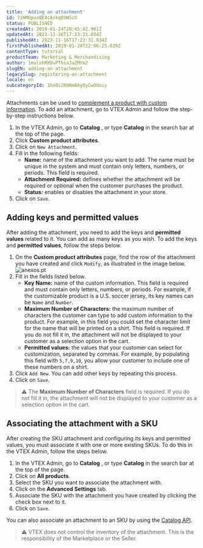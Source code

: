 ```yaml
---
title: 'Adding an attachment'
id: 7zHMUpuoQE4cAskqEUWScU
status: PUBLISHED
createdAt: 2019-01-24T20:45:42.901Z
updatedAt: 2023-11-16T17:23:31.034Z
publishedAt: 2023-11-16T17:23:31.034Z
firstPublishedAt: 2019-01-24T22:06:25.639Z
contentType: tutorial
productTeam: Marketing & Merchandising
author: 1malnhMX0vPThsaJaZMYm2
slugEN: adding-an-attachment
legacySlug: registering-an-attachment
locale: en
subcategoryId: 1hoOi2R0Rm6ky0yCwOUoiy
---
```


Attachments can be used to [complement a product with custom information](https://help.vtex.com/en/tutorial/o-que-e-um-anexo--aGICk0RVbqKg6GYmQcWUm). To add an attachment, go to VTEX Admin and follow the step-by-step instructions below.

1. In the VTEX Admin, go to **Catalog** , or type **Catalog** in the search bar at the top of the page.
2. Click **Custom product attributes**.
3. Click on `New Attachment`.
4. Fill in the following fields:
    * **Name:** name of the attachment you want to add. The name must be unique in the system and must contain only letters, numbers, or periods. This field is required.
    * **Attachment Required:** defines whether the attachment will be required or optional when the customer purchases the product.
    * **Status:** enables or disables the attachment in your store.
5. Click on `Save`.

## Adding keys and permitted values

After adding the attachment, you need to add the keys and **permitted values** related to it. You can add as many keys as you wish. To add the keys and **permitted values**, follow the steps below.

1. On the **Custom product attributes** page, find the row of the attachment you have created and click `Modify`, as illustrated in the image below.
  ![anexos.pt](//images.ctfassets.net/alneenqid6w5/4hSZgKMwFjJ3fE2Tfek60C/0088408090cd1bec84c4826676af8cb8/custom-product-attributes-en.PNG)
2. Fill in the fields listed below.
    * **Key Name:** name of the custom information. This field is required and must contain only letters, numbers, or periods. For example, if the customizable product is a U.S. soccer jersey, its key names can be `Name` and `Number`.
    * **Maximum Number of Characters:** the maximum number of characters the customer can type to add custom information to the product. For example, in this field you could set the character limit for the name that will be printed on a shirt. This field is required. If you do not fill it in, the attachment will not be displayed to your customer as a selection option in the cart.
    * **Permitted values:** the values that your customer can select for customization, separated by commas. For example, by populating this field with `5,7,9,10`, you allow your customer to include one of these numbers on a shirt.
3. Click `Add New`. You can add other keys by repeating this process.
4. Click on `Save`.

> ⚠️ The **Maximum Number of Characters** field is required. If you do not fill it in, the attachment will not be displayed to your customer as a selection option in the cart.

## Associating the attachment with a SKU

After creating the SKU attachment and configuring its keys and permitted values, you must associate it with one or more existing SKUs. To do this in the VTEX Admin, follow the steps below.

1. In the VTEX Admin, go to **Catalog** , or type **Catalog** in the search bar at the top of the page.
2. Click on **All products**.
3. Select the SKU you want to associate the attachment with.
4. Click on the **Advanced Settings** tab.
5. Associate the SKU with the attachment you have created by clicking the check box next to it.
6. Click on `Save`.

You can also associate an attachment to an SKU by using the [Catalog API](https://developers.vtex.com/docs/api-reference/catalog-api#post-/api/catalog/pvt/skuattachment).

> ⚠️ VTEX does not control the inventory of the attachment. This is the responsibility of the Marketplace or the Seller.
